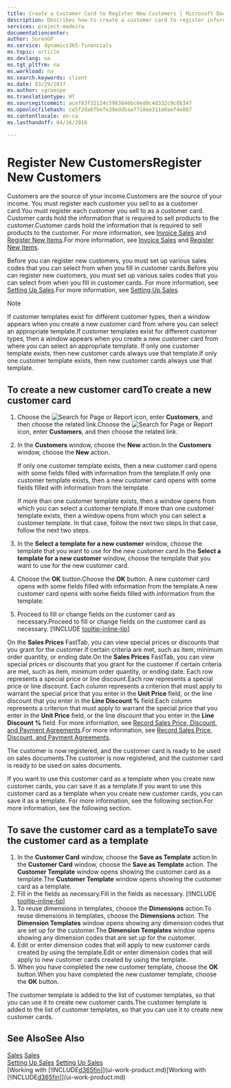 ```yaml
---
title: Create a Customer Card to Register New Customers | Microsoft Docs
description: Describes how to create a customer card to register information about each new customer or client that you sell to.
services: project-madeira
documentationcenter: 
author: SorenGP
ms.service: dynamics365-financials
ms.topic: article
ms.devlang: na
ms.tgt_pltfrm: na
ms.workload: na
ms.search.keywords: client
ms.date: 03/29/2017
ms.author: sgroespe
ms.translationtype: HT
ms.sourcegitcommit: acef03f32124c5983846bc6ed0c4d332c9c8b347
ms.openlocfilehash: ce5f2da6fbefe39edd5aa7710ee311e0aef4e887
ms.contentlocale: en-ca
ms.lasthandoff: 04/16/2018

---
```

# <a name="register-new-customers"></a><span data-ttu-id="ae835-103">Register New Customers</span><span class="sxs-lookup"><span data-stu-id="ae835-103">Register New Customers</span></span>
<span data-ttu-id="ae835-104">Customers are the source of your income.</span><span class="sxs-lookup"><span data-stu-id="ae835-104">Customers are the source of your income.</span></span> <span data-ttu-id="ae835-105">You must register each customer you sell to as a customer card.</span><span class="sxs-lookup"><span data-stu-id="ae835-105">You must register each customer you sell to as a customer card.</span></span> <span data-ttu-id="ae835-106">Customer cards hold the information that is required to sell products to the customer.</span><span class="sxs-lookup"><span data-stu-id="ae835-106">Customer cards hold the information that is required to sell products to the customer.</span></span> <span data-ttu-id="ae835-107">For more information, see [Invoice Sales](sales-how-invoice-sales.md) and [Register New Items](inventory-how-register-new-items.md).</span><span class="sxs-lookup"><span data-stu-id="ae835-107">For more information, see [Invoice Sales](sales-how-invoice-sales.md) and [Register New Items](inventory-how-register-new-items.md).</span></span>  

<span data-ttu-id="ae835-108">Before you can register new customers, you must set up various sales codes that you can select from when you fill in customer cards.</span><span class="sxs-lookup"><span data-stu-id="ae835-108">Before you can register new customers, you must set up various sales codes that you can select from when you fill in customer cards.</span></span> <span data-ttu-id="ae835-109">For more information, see [Setting Up Sales](sales-setup-sales.md).</span><span class="sxs-lookup"><span data-stu-id="ae835-109">For more information, see [Setting Up Sales](sales-setup-sales.md).</span></span>

> [!NOTE]  
>   <span data-ttu-id="ae835-110">If customer templates exist for different customer types, then a window appears when you create a new customer card from where you can select an appropriate template.</span><span class="sxs-lookup"><span data-stu-id="ae835-110">If customer templates exist for different customer types, then a window appears when you create a new customer card from where you can select an appropriate template.</span></span> <span data-ttu-id="ae835-111">If only one customer template exists, then new customer cards always use that template.</span><span class="sxs-lookup"><span data-stu-id="ae835-111">If only one customer template exists, then new customer cards always use that template.</span></span>

## <a name="to-create-a-new-customer-card"></a><span data-ttu-id="ae835-112">To create a new customer card</span><span class="sxs-lookup"><span data-stu-id="ae835-112">To create a new customer card</span></span>
1. <span data-ttu-id="ae835-113">Choose the ![Search for Page or Report](media/ui-search/search_small.png "Search for Page or Report icon") icon, enter **Customers**, and then choose the related link.</span><span class="sxs-lookup"><span data-stu-id="ae835-113">Choose the ![Search for Page or Report](media/ui-search/search_small.png "Search for Page or Report icon") icon, enter **Customers**, and then choose the related link.</span></span>  
2. <span data-ttu-id="ae835-114">In the **Customers** window, choose the **New** action.</span><span class="sxs-lookup"><span data-stu-id="ae835-114">In the **Customers** window, choose the **New** action.</span></span>

    <span data-ttu-id="ae835-115">If only one customer template exists, then a new customer card opens with some fields filled with information from the template.</span><span class="sxs-lookup"><span data-stu-id="ae835-115">If only one customer template exists, then a new customer card opens with some fields filled with information from the template.</span></span>

    <span data-ttu-id="ae835-116">If more than one customer template exists, then a window opens from which you can select a customer template.</span><span class="sxs-lookup"><span data-stu-id="ae835-116">If more than one customer template exists, then a window opens from which you can select a customer template.</span></span> <span data-ttu-id="ae835-117">In that case, follow the next two steps.</span><span class="sxs-lookup"><span data-stu-id="ae835-117">In that case, follow the next two steps.</span></span>
3. <span data-ttu-id="ae835-118">In the **Select a template for a new customer** window, choose the template that you want to use for the new customer card.</span><span class="sxs-lookup"><span data-stu-id="ae835-118">In the **Select a template for a new customer** window, choose the template that you want to use for the new customer card.</span></span>
4. <span data-ttu-id="ae835-119">Choose the **OK** button.</span><span class="sxs-lookup"><span data-stu-id="ae835-119">Choose the **OK** button.</span></span> <span data-ttu-id="ae835-120">A new customer card opens with some fields filled with information from the template.</span><span class="sxs-lookup"><span data-stu-id="ae835-120">A new customer card opens with some fields filled with information from the template.</span></span>  
5. <span data-ttu-id="ae835-121">Proceed to fill or change fields on the customer card as necessary.</span><span class="sxs-lookup"><span data-stu-id="ae835-121">Proceed to fill or change fields on the customer card as necessary.</span></span> [!INCLUDE [tooltip-inline-tip](includes/tooltip-inline-tip_md.md)]

<span data-ttu-id="ae835-122">On the **Sales Prices** FastTab, you can view special prices or discounts that you grant for the customer if certain criteria are met, such as item, minimum order quantity, or ending date.</span><span class="sxs-lookup"><span data-stu-id="ae835-122">On the **Sales Prices** FastTab, you can view special prices or discounts that you grant for the customer if certain criteria are met, such as item, minimum order quantity, or ending date.</span></span> <span data-ttu-id="ae835-123">Each row represents a special price or line discount.</span><span class="sxs-lookup"><span data-stu-id="ae835-123">Each row represents a special price or line discount.</span></span> <span data-ttu-id="ae835-124">Each column represents a criterion that must apply to warrant the special price that you enter in the **Unit Price** field, or the line discount that you enter in the **Line Discount %** field.</span><span class="sxs-lookup"><span data-stu-id="ae835-124">Each column represents a criterion that must apply to warrant the special price that you enter in the **Unit Price** field, or the line discount that you enter in the **Line Discount %** field.</span></span> <span data-ttu-id="ae835-125">For more information, see [Record Sales Price, Discount, and Payment Agreements](sales-how-record-sales-price-discount-payment-agreements.md).</span><span class="sxs-lookup"><span data-stu-id="ae835-125">For more information, see [Record Sales Price, Discount, and Payment Agreements](sales-how-record-sales-price-discount-payment-agreements.md).</span></span>

<span data-ttu-id="ae835-126">The customer is now registered, and the customer card is ready to be used on sales documents.</span><span class="sxs-lookup"><span data-stu-id="ae835-126">The customer is now registered, and the customer card is ready to be used on sales documents.</span></span>

<span data-ttu-id="ae835-127">If you want to use this customer card as a template when you create new customer cards, you can save it as a template.</span><span class="sxs-lookup"><span data-stu-id="ae835-127">If you want to use this customer card as a template when you create new customer cards, you can save it as a template.</span></span> <span data-ttu-id="ae835-128">For more information, see the following section.</span><span class="sxs-lookup"><span data-stu-id="ae835-128">For more information, see the following section.</span></span>

## <a name="to-save-the-customer-card-as-a-template"></a><span data-ttu-id="ae835-129">To save the customer card as a template</span><span class="sxs-lookup"><span data-stu-id="ae835-129">To save the customer card as a template</span></span>
1. <span data-ttu-id="ae835-130">In the **Customer Card** window, choose the **Save as Template** action.</span><span class="sxs-lookup"><span data-stu-id="ae835-130">In the **Customer Card** window, choose the **Save as Template** action.</span></span> <span data-ttu-id="ae835-131">The **Customer Template** window opens showing the customer card as a template.</span><span class="sxs-lookup"><span data-stu-id="ae835-131">The **Customer Template** window opens showing the customer card as a template.</span></span>
2. <span data-ttu-id="ae835-132">Fill in the fields as necessary.</span><span class="sxs-lookup"><span data-stu-id="ae835-132">Fill in the fields as necessary.</span></span> [!INCLUDE [tooltip-inline-tip](includes/tooltip-inline-tip_md.md)]
3. <span data-ttu-id="ae835-133">To reuse dimensions in templates, choose the **Dimensions** action.</span><span class="sxs-lookup"><span data-stu-id="ae835-133">To reuse dimensions in templates, choose the **Dimensions** action.</span></span> <span data-ttu-id="ae835-134">The **Dimension Templates** window opens showing any dimension codes that are set up for the customer.</span><span class="sxs-lookup"><span data-stu-id="ae835-134">The **Dimension Templates** window opens showing any dimension codes that are set up for the customer.</span></span>
4. <span data-ttu-id="ae835-135">Edit or enter dimension codes that will apply to new customer cards created by using the template.</span><span class="sxs-lookup"><span data-stu-id="ae835-135">Edit or enter dimension codes that will apply to new customer cards created by using the template.</span></span>  
5. <span data-ttu-id="ae835-136">When you have completed the new customer template, choose the **OK** button.</span><span class="sxs-lookup"><span data-stu-id="ae835-136">When you have completed the new customer template, choose the **OK** button.</span></span>

<span data-ttu-id="ae835-137">The customer template is added to the list of customer templates, so that you can use it to create new customer cards.</span><span class="sxs-lookup"><span data-stu-id="ae835-137">The customer template is added to the list of customer templates, so that you can use it to create new customer cards.</span></span>

## <a name="see-also"></a><span data-ttu-id="ae835-138">See Also</span><span class="sxs-lookup"><span data-stu-id="ae835-138">See Also</span></span>
<span data-ttu-id="ae835-139">[Sales](sales-manage-sales.md)  </span><span class="sxs-lookup"><span data-stu-id="ae835-139">[Sales](sales-manage-sales.md)  </span></span>  
<span data-ttu-id="ae835-140">[Setting Up Sales](sales-setup-sales.md)  </span><span class="sxs-lookup"><span data-stu-id="ae835-140">[Setting Up Sales](sales-setup-sales.md)  </span></span>  
<span data-ttu-id="ae835-141">[Working with [!INCLUDE[d365fin](includes/d365fin_md.md)]](ui-work-product.md)</span><span class="sxs-lookup"><span data-stu-id="ae835-141">[Working with [!INCLUDE[d365fin](includes/d365fin_md.md)]](ui-work-product.md)</span></span>

